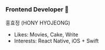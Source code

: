 ### Frontend Developer 💫

홍효정 (HONY HYOJEONG)

- Likes: Movies, Cake, Write
- Interests: React Native, iOS + Swift
